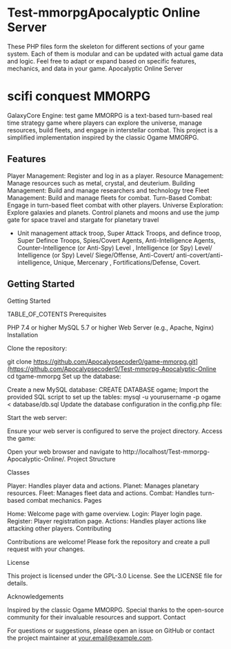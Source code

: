 # Test-mmorpgApocalyptic Online Server
These PHP files form the skeleton for different sections of your game system. Each of them is modular and can be updated with actual game data and logic. Feel free to adapt or expand based on specific features, mechanics, and data in your game.
Apocalyptic Online Server
# scifi conquest MMORPG
GalaxyCore Engine:
test game MMORPG is a text-based turn-based real time strategy game where players can explore the universe, manage resources, build fleets, and engage in interstellar combat. This project is a simplified implementation inspired by the classic Ogame MMORPG.

## Features
Player Management: Register and log in as a player.
Resource Management: Manage resources such as metal, crystal, and deuterium.
Building Management: Build and manage researchers and technology tree
Fleet Management: Build and manage fleets for combat.
Turn-Based Combat: Engage in turn-based fleet combat with other players.
Universe Exploration: Explore galaxies and planets.
Control planets and moons and use the jump gate for space travel and stargate for planetary travel 
- Unit management attack troop, Super Attack Troops, and defince troop, Super Defince Troops, Spies/Covert Agents, Anti-Intelligence Agents, Counter-Intelligence (or Anti-Spy) Level , Intelligence (or Spy) Level/ Intelligence (or Spy) Level/ Siege/Offense, Anti-Covert/ anti-covert/anti-intelligence, Unique, Mercenary , Fortifications/Defense, Covert.
## Getting Started


Getting Started

TABLE_OF_COTENTS
Prerequisites

PHP 7.4 or higher
MySQL 5.7 or higher
Web Server (e.g., Apache, Nginx)
Installation

Clone the repository:

git clone https://github.com/Apocalypsecoder0/game-mmorpg.git](https://github.com/Apocalypsecoder0/Test-mmorpg-Apocalyptic-Online
cd tgame-mmorpg
Set up the database:

Create a new MySQL database:
CREATE DATABASE ogame;
Import the provided SQL script to set up the tables:
mysql -u yourusername -p ogame < database/db.sql
Update the database configuration in the config.php file:
<?php
define('DB_HOST', 'localhost');
define('DB_NAME', 'game');
define('DB_USER', 'yourusername');
define('DB_PASS', 'yourpassword');
?>
Start the web server:

Ensure your web server is configured to serve the project directory.
Access the game:

Open your web browser and navigate to http://localhost/Test-mmorpg-Apocalyptic-Online/.
Project Structure

Classes

Player: Handles player data and actions.
Planet: Manages planetary resources.
Fleet: Manages fleet data and actions.
Combat: Handles turn-based combat mechanics.
Pages

Home: Welcome page with game overview.
Login: Player login page.
Register: Player registration page.
Actions: Handles player actions like attacking other players.
Contributing

Contributions are welcome! Please fork the repository and create a pull request with your changes.

License

This project is licensed under the GPL-3.0 License. See the LICENSE file for details.

Acknowledgements

Inspired by the classic Ogame MMORPG.
Special thanks to the open-source community for their invaluable resources and support.
Contact

For questions or suggestions, please open an issue on GitHub or contact the project maintainer at your.email@example.com.
